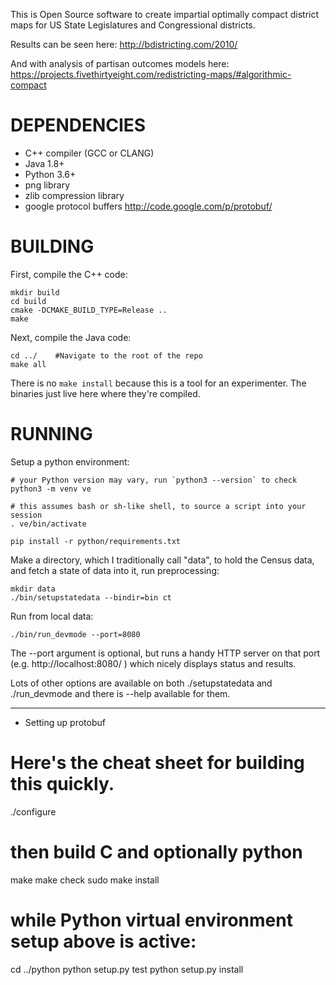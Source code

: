 This is Open Source software to create impartial optimally compact district maps
for US State Legislatures and Congressional districts.

Results can be seen here:
http://bdistricting.com/2010/

And with analysis of partisan outcomes models here:
https://projects.fivethirtyeight.com/redistricting-maps/#algorithmic-compact



DEPENDENCIES
=============================

 * C++ compiler (GCC or CLANG)
 * Java 1.8+
 * Python 3.6+
 * png library
 * zlib compression library
 * google protocol buffers http://code.google.com/p/protobuf/



BUILDING
=============================

First, compile the C++ code:

    mkdir build
    cd build
    cmake -DCMAKE_BUILD_TYPE=Release ..
    make

Next, compile the Java code:

    cd ../    #Navigate to the root of the repo
    make all

There is no `make install` because this is a tool for an experimenter. The
binaries just live here where they're compiled.



RUNNING
=============================

Setup a python environment:

    # your Python version may vary, run `python3 --version` to check
    python3 -m venv ve

    # this assumes bash or sh-like shell, to source a script into your session
    . ve/bin/activate

    pip install -r python/requirements.txt

Make a directory, which I traditionally call "data", to hold the Census data,
and fetch a state of data into it, run preprocessing:

    mkdir data
    ./bin/setupstatedata --bindir=bin ct

Run from local data:

    ./bin/run_devmode --port=8080

The --port argument is optional, but runs a handy HTTP server on that port (e.g. http://localhost:8080/ ) which nicely displays status and results.

Lots of other options are available on both ./setupstatedata and ./run_devmode and there is --help available for them.


---
* Setting up protobuf
# Here's the cheat sheet for building this quickly.
./configure

# then build C and optionally python
make
make check
sudo make install

# while Python virtual environment setup above is active:
cd ../python
python setup.py test
python setup.py install
